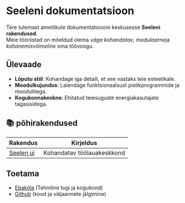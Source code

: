 # **Seeleni dokumentatsioon**

Tere tulemast ametlikule dokumentatsiooni keskusesse **Seeleni rakendused**.\
Meie tööriistad on mõeldud olema *väga kohandatav*, *modulaarne*ja *kohanemisvõimeline*
oma töövoogu.

## Ülevaade

* **Lõputu stiil**: Kohandage iga detaili, et see vastaks teie esteetikale.
* **Moodulkujundus**: Laiendage funktsionaalsust pistikprogrammide ja moodulitega.
* **Kogukonnakeskne**: Ehitatud teiesuguste energiakasutajate tagasisidega.

## **📚 põhirakendused**

| Rakendus                     | Kirjeldus                  |
| ---------------------------- | -------------------------- |
| [Seelen ui](/apps/seelen-ui) | Kohandatav töölauakeskkond |

## Toetama

* [Ebakõla](https://discord.gg/ABfASx5ZAJ) (Tehniline tugi ja kogukond)
* [Github](https://github.com/Seelen-Inc) (kood ja väljaannete jälgimine)
